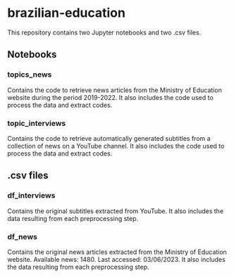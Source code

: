 # brazilian-education

This repository contains two Jupyter notebooks and two .csv files.

## Notebooks

### topics_news

Contains the code to retrieve news articles from the Ministry of Education website during the period 2019-2022. 
It also includes the code used to process the data and extract codes.

### topic_interviews

Contains the code to retrieve automatically generated subtitles from a collection of news on a YouTube channel. 
It also includes the code used to process the data and extract codes.

## .csv files

### df_interviews

Contains the original subtitles extracted from YouTube. 
It also includes the data resulting from each preprocessing step.

### df_news

Contains the original news articles extracted from the Ministry of Education website. 
Available news: 1480. Last accessed: 03/06/2023. 
It also includes the data resulting from each preprocessing step.
